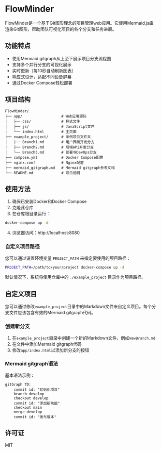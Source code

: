 # FlowMinder

FlowMinder是一个基于Git图形理念的项目管理web应用。它使用Mermaid.js库渲染Git图形，帮助团队可视化项目的各个分支和任务进展。

## 功能特点

- 使用Mermaid gitgraph从上至下展示项目分支流程图
- 支持多个并行分支的可视化展示
- 实时更新（每10秒自动刷新图表）
- 响应式设计，适配不同设备屏幕
- 通过Docker Compose轻松部署

## 项目结构

```
FlowMinder/
├── app/                  # Web应用源码
│   ├── css/              # 样式文件
│   ├── js/               # JavaScript文件
│   └── index.html        # 主页面
├── example_project/      # 示例项目文件夹
│   ├── Branch1.md        # 用户界面开发分支
│   ├── Branch2.md        # 后端API开发分支
│   └── Branch3.md        # 部署与DevOps分支
├── compose.yml           # Docker Compose配置
├── nginx.conf            # Nginx配置
├── mermaid_gitgraph.md   # Mermaid gitgraph参考文档
└── README.md             # 项目说明
```

## 使用方法

1. 确保已安装Docker和Docker Compose
2. 克隆此仓库
3. 在仓库根目录运行：

```bash
docker-compose up -d
```

4. 浏览器访问：http://localhost:8080

### 自定义项目路径

您可以通过设置环境变量 `PROJECT_PATH` 来指定要使用的项目路径：

```bash
PROJECT_PATH=/path/to/your/project docker-compose up -d
```

默认情况下，系统将使用仓库中的 `./example_project` 目录作为项目路径。

## 自定义项目

您可以通过修改`example_project`目录中的Markdown文件来自定义项目。每个分支文件应该包含有效的Mermaid gitgraph代码。

### 创建新分支

1. 在`example_project`目录中创建一个新的Markdown文件，例如`NewBranch.md`
2. 在文件中添加Mermaid gitgraph代码
3. 修改`app/index.html`以添加新分支的按钮

### Mermaid gitgraph语法

基本语法示例：

```mermaid
gitGraph TD:
    commit id: "初始化项目"
    branch develop
    checkout develop
    commit id: "添加新功能"
    checkout main
    merge develop
    commit id: "发布版本"
```

## 许可证

MIT 